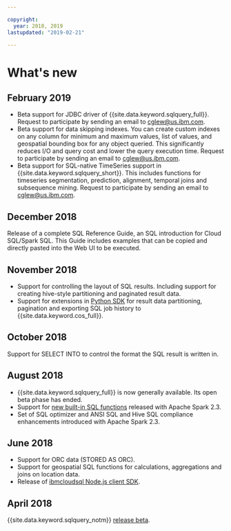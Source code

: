 ```yaml
---

copyright:
  year: 2018, 2019
lastupdated: "2019-02-21"

---
```


# What's new

## February 2019

- Beta support for JDBC driver of {{site.data.keyword.sqlquery_full}}. Request to participate by sending an email to cglew@us.ibm.com.
- Beta support for data skipping indexes. You can create custom indexes on any column for minimum and maximum values, list of values, 
and geospatial bounding box for any object queried. This significantly reduces I/O and query cost and lower the query execution time. 
Request to participate by sending an email to cglew@us.ibm.com.
- Beta support for SQL-native TimeSeries support in {{site.data.keyword.sqlquery_short}}. This includes functions for timeseries segmentation, prediction, alignment, 
temporal joins and subsequence mining. Request to participate by sending an email to cglew@us.ibm.com.

## December 2018

Release of a complete SQL Reference Guide, an SQL introduction for Cloud SQL/Spark SQL.
This Guide includes examples that can be copied and directly pasted into the Web UI to be executed.

## November 2018

- Support for controlling the layout of SQL results. Including support for creating hive-style partitioning and paginated result data.
- Support for extensions in [Python SDK](https://pypi.org/project/ibmcloudsql) for result data partitioning, pagination and exporting SQL job history to {{site.data.keyword.cos_full}}.

## October 2018

Support for SELECT INTO to control the format the SQL result is written in.

## August 2018 

- {{site.data.keyword.sqlquery_full}} is now generally available. Its open beta phase has ended.
- Support for [new built-in SQL functions](https://issues.apache.org/jira/browse/SPARK-20746) released with Apache Spark 2.3.
- Set of SQL optimizer and ANSI SQL and Hive SQL compliance enhancements introduced with Apache Spark 2.3.

## June 2018 

- Support for ORC data (STORED AS ORC).
- Support for geospatial SQL functions for calculations, aggregations and joins on location data.
- Release of [ibmcloudsql Node.js client SDK](https://www.npmjs.com/package/ibmcloudsql).


## April 2018 

{{site.data.keyword.sqlquery_notm}} [release beta](https://www.ibm.com/blogs/bluemix/2018/04/introducing-ibm-cloud-sql-query/).
